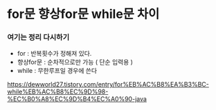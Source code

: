 # for문 향상for문 while문 차이


### 여기는 정리 다시하기
- for : 반복횟수가 정해져 있다.
- 향상for문 : 순차적으로만 가능 ( 단순 입력용 )
- while : 무한루프일 경우에 쓴다









https://dewworld27.tistory.com/entry/for%EB%AC%B8%EA%B3%BC-while%EB%AC%B8%EC%9D%98-%EC%B0%A8%EC%9D%B4%EC%A0%90-java
